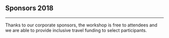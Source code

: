 ## Sponsors 2018
---
Thanks to our corporate sponsors, the workshop is free to attendees and we are able to provide inclusive travel funding to select participants.